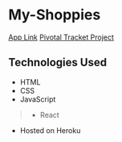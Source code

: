 # My-Shoppies

[App Link](http://myshoppiesbyame.herokuapp.com/)
[Pivotal Tracket Project](https://www.pivotaltracker.com/n/projects/2484992)

## Technologies Used

- HTML
- CSS
- JavaScript
>- React
- Hosted on Heroku